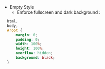 * Empty Style
    * Enforce fullscreen and dark background :

```css
  html,
  body,
  #root {
      margin: 0;
      padding: 0;
      width: 100%;
      height: 100%;
      overflow: hidden;
      background: black;
  }
```
